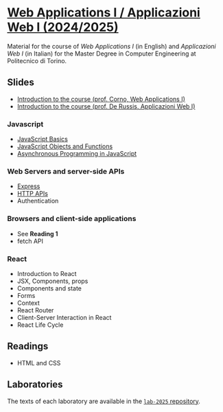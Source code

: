 # [Web Applications I / Applicazioni Web I (2024/2025)](https://github.com/polito-webapp1)

Material for the course of _Web Applications I_ (in English) and _Applicazioni Web I_ (in Italian) for the Master Degree in Computer Engineering at Politecnico di Torino.

## Slides

- [Introduction to the course (prof. Corno, Web Applications I)](./slide/00-intro-2025-WA1.pdf)
- [Introduction to the course (prof. De Russis, Applicazioni Web I)](./slide/00-intro-2025-AW1.pdf)

### Javascript

- [JavaScript Basics](./slide/1-01-javascript-basics.pdf)
- [JavaScript Objects and Functions](./slide/1-02-javascript-objects-functions.pdf)
- [Asynchronous Programming in JavaScript](./slide/1-03-javascript-async-programming.pdf)


### Web Servers and server-side APIs
- [Express](./slide/2-01-Express.pdf)
- [HTTP APIs](./slide/2-02-API.pdf)
- Authentication


### Browsers and client-side applications
- See **Reading 1**
- fetch API


### React
- Introduction to React
- JSX, Components, props
- Components and state
- Forms
- Context
- React Router
- Client-Server Interaction in React
- React Life Cycle

## Readings

- HTML and CSS


## Laboratories
The texts of each laboratory are available in the [`lab-2025` repository](https://github.com/polito-webapp1/lab-2025).

